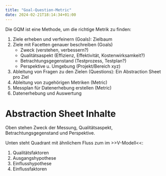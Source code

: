 ```yaml
---
title: "Goal-Question-Metric"
date: 2024-02-21T18:14:34+01:00
---
```


Die GQM ist eine Methode, um die richtige Metrik zu finden:
1. Ziele erheben und verfeinern (Goals): Zielbaum
2. Ziele mit Facetten genauer beschreiben (Goals)
    - Zweck (verstehen, verbessern?)
    - Qualitätsaspekt (Effizienz, Effektivität, Kostenwirksamkeit?)
    - Betrachtungsgegenstand (Testprozess, Testplan?)
    - Perspektive u. Umgebung (Projekt/Bereich xyz)
3. Ableitung von Fragen zu den Zielen (Questions): Ein Abstraction Sheet pro Ziel
4. Ableitung von zugehörigen Metriken (Metric)
5. Messplan für Datenerhebung erstellen (Metric)
6. Datenerhebung und Auswertung

# Abstraction Sheet Inhalte

Oben stehen Zweck der Messung, Qualitätsaspekt, Betrachtungsgegenstand und Perspektive.

Unten steht Quadrant mit ähnlichem Fluss zum im >>V-Modell<<:
1. Qualitätsfaktoren
2. Ausgangshypothese
3. Einflusshypothese
4. Einflussfaktoren